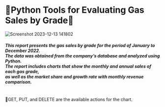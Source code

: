 <h1>📢Python Tools for Evaluating Gas Sales by Grade📢</h1>

![Screenshot 2023-12-13 141802](https://github.com/ProjectHopper/Gas_Sales_by_Grade-Python/assets/139052598/57974b81-e887-44be-bb7d-d442e9aea663)</br>





<h5>This report presents the gas sales by grade for the period of January to December 2022. </br>
The data was obtained from the company’s database and analyzed using Python.</br> 
The report includes charts that show the monthly and annual sales of each gas grade, </br>
as well as the market share and growth rate with monthly revenue comparison. </br>
  
</h5></br>
📢GET, PUT, and DELETE are the available actions for the chart.


